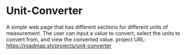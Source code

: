 # Unit-Converter
  A simple web page that  has different sections for different units of measurement. The user can input a value to convert, select the units to convert from, and view the converted value.
  project URL: https://roadmap.sh/projects/unit-converter
